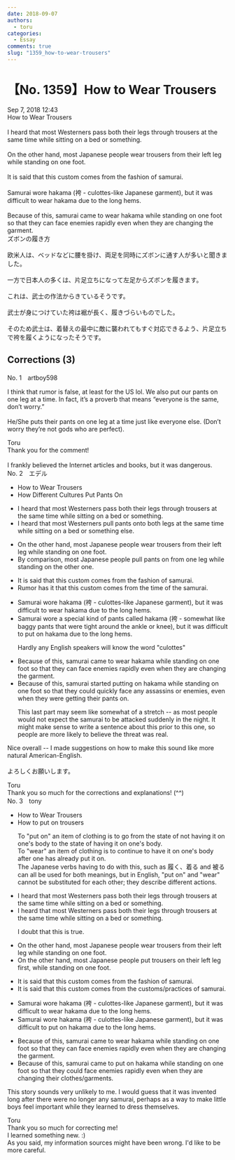 ```yaml
---
date: 2018-09-07
authors:
  - toru
categories:
  - Essay
comments: true
slug: "1359_how-to-wear-trousers"
---
```


# 【No. 1359】How to Wear Trousers
<div class="date">Sep 7, 2018 12:43</div>
<div id="post"><div id="body_show_ori">
How to Wear Trousers<br/><br/>I heard that most Westerners pass both their legs through trousers at the same time while sitting on a bed or something.<br/><br/>On the other hand, most Japanese people wear trousers from their left leg while standing on one foot.<br/><br/>It is said that this custom comes from the fashion of samurai.<br/><br/>Samurai wore hakama (袴 - culottes-like Japanese garment), but it was difficult to wear hakama due to the long hems.<br/><br/>Because of this, samurai came to wear hakama while standing on one foot so that they can face enemies rapidly even when they are changing the garment.
</div></div>

<!-- more -->

<div id="post_ja"><div id="body_show_mo">
ズボンの履き方<br/><br/>欧米人は、ベッドなどに腰を掛け、両足を同時にズボンに通す人が多いと聞きました。<br/><br/>一方で日本人の多くは、片足立ちになって左足からズボンを履きます。<br/><br/>これは、武士の作法からきているそうです。<br/><br/>武士が身につけていた袴は裾が長く、履きづらいものでした。<br/><br/>そのため武士は、着替えの最中に敵に襲われてもすぐ対応できるよう、片足立ちで袴を履くようになったそうです。
</div></div>

## Corrections (3)
<div id="block"><div class="first_name"> No. 1　<span class="just_name">artboy598</span></div><div id="block2">
<p class="comment_small">
 I think that rumor is false, at least for the US lol.  We also put our pants on one leg at a time.  In fact, it’s a proverb that means “everyone is the same, don’t worry.”
 <br/>
 <br/>
 He/She puts their pants on one leg at a time just like everyone else.  (Don’t worry they’re not gods who are perfect).
</p>

</div><div class="name"><span class="just_name">Toru</span><br>
Thank you for the comment!<br/><br/>I frankly believed the Internet articles and books, but it was dangerous.
</div>
</div>
<div id="block"><div class="first_name"> No. 2　<span class="just_name">エデル</span></div><div id="block2">
<ul class="correction_field">
<li class="incorrect">How to Wear Trousers</li>
<li class="corrected correct">
How Different Cultures Put Pants On
</li>
</ul>
<ul class="correction_field">
<li class="incorrect">I heard that most Westerners pass both their legs through trousers at the same time while sitting on a bed or something.</li>
<li class="corrected correct">
I heard that most Westerners pull pants onto both legs at the same time while sitting on a bed or something else.
</li>
</ul>
<ul class="correction_field">
<li class="incorrect">On the other hand, most Japanese people wear trousers from their left leg while standing on one foot.</li>
<li class="corrected correct">
By comparison, most Japanese people pull pants on from one leg while standing on the other one.
</li>
</ul>
<ul class="correction_field">
<li class="incorrect">It is said that this custom comes from the fashion of samurai.</li>
<li class="corrected correct">
Rumor has it that this custom comes from the time of the samurai.
</li>
</ul>
<ul class="correction_field">
<li class="incorrect">Samurai wore hakama (袴 - culottes-like Japanese garment), but it was difficult to wear hakama due to the long hems.</li>
<li class="corrected correct">
Samurai wore a special kind of pants called hakama (袴 - somewhat like baggy pants that were tight around the ankle or knee), but it was difficult to put on hakama due to the long hems.
<p class="correction_comment">Hardly any English speakers will know the word "culottes"</p>
</li>
</ul>
<ul class="correction_field">
<li class="incorrect">Because of this, samurai came to wear hakama while standing on one foot so that they can face enemies rapidly even when they are changing the garment.</li>
<li class="corrected correct">
Because of this, samurai started putting on hakama while standing on one foot so that they could quickly face any assassins or enemies, even when they were getting their pants on.
<p class="correction_comment">This last part may seem like somewhat of a stretch -- as most people would not expect the samurai to be attacked suddenly in the night.  It might make sense to write a sentence about this prior to this one, so people are more likely to believe the threat was real.</p>
</li>
</ul>
<p class="comment_small">
 Nice overall -- I made suggestions on how to make this sound like more natural American-English.
 <br/>
 <br/>
 よろしくお願いします。
</p>

</div><div class="name"><span class="just_name">Toru</span><br>
Thank you so much for the corrections and explanations! (^^)
</div>
</div>
<div id="block"><div class="first_name"> No. 3　<span class="just_name">tony</span></div><div id="block2">
<ul class="correction_field">
<li class="incorrect">How to Wear Trousers</li>
<li class="corrected correct">
How to <span class="f_red">put on</span> trousers
<p class="correction_comment">To "put on" an item of clothing is to go from the state of not having it on one's body to the state of having it on one's body.<br/>To "wear" an item of clothing is to continue to have it on one's body after one has already put it on.<br/>The Japanese verbs having to do with this, such as 履く、着る and 被る can all be used for both meanings, but in English, "put on" and "wear" cannot be substituted for each other; they describe different actions.</p>
</li>
</ul>
<ul class="correction_field">
<li class="incorrect">I heard that most Westerners pass both their legs through trousers at the same time while sitting on a bed or something.</li>
<li class="corrected correct">
I heard that most Westerners pass both their legs through trousers at the same time while sitting on a bed or something.
<p class="correction_comment">I doubt that this is true.</p>
</li>
</ul>
<ul class="correction_field">
<li class="incorrect">On the other hand, most Japanese people wear trousers from their left leg while standing on one foot.</li>
<li class="corrected correct">
On the other hand, most Japanese people <span class="f_red">put</span> trousers <span class="f_red">on</span> their left leg <span class="f_red">first, </span>while standing on one foot.
</li>
</ul>
<ul class="correction_field">
<li class="incorrect">It is said that this custom comes from the fashion of samurai.</li>
<li class="corrected correct">
It is said that this custom comes from the <span class="f_red">customs</span>/<span class="f_red">practices</span> of samurai.
</li>
</ul>
<ul class="correction_field">
<li class="incorrect">Samurai wore hakama (袴 - culottes-like Japanese garment), but it was difficult to wear hakama due to the long hems.</li>
<li class="corrected correct">
Samurai wore hakama (袴 - culottes-like Japanese garment), but it was difficult to <span class="f_red">put on</span> hakama due to the long hems.
</li>
</ul>
<ul class="correction_field">
<li class="incorrect">Because of this, samurai came to wear hakama while standing on one foot so that they can face enemies rapidly even when they are changing the garment.</li>
<li class="corrected correct">
Because of this, samurai came to <span class="f_red">put on</span> hakama while standing on one foot so that they <span class="f_red">could</span> face enemies rapidly even when they are changing <span class="f_blue">their</span> clothes/garment<span class="f_red">s</span>.
</li>
</ul>
<p class="comment_small">
 This story sounds very unlikely to me. I would guess that it was invented long after there were no longer any samurai, perhaps as a way to make little boys feel important while they learned to dress themselves.
</p>

</div><div class="name"><span class="just_name">Toru</span><br>
Thank you so much for correcting me!<br/>I learned something new. :)<br/>As you said, my information sources might have been wrong. I'd like to be more careful.
</div>
</div>
